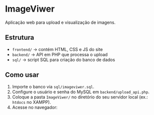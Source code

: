 # ImageViwer

Aplicação web para upload e visualização de imagens.

## Estrutura
- `frontend/` → contém HTML, CSS e JS do site
- `backend/` → API em PHP que processa o upload
- `sql/` → script SQL para criação do banco de dados

## Como usar
1. Importe o banco via `sql/imageviwer.sql`.
2. Configure o usuário e senha do MySQL em `backend/upload_api.php`.
3. Coloque a pasta `ImageViwer/` no diretório do seu servidor local (ex.: `htdocs` no XAMPP).
4. Acesse no navegador:  
